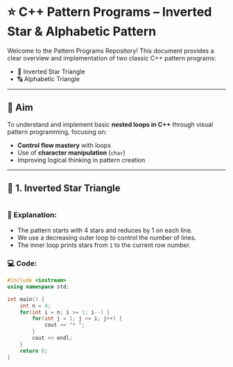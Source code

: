 # ⭐ C++ Pattern Programs – Inverted Star & Alphabetic Pattern

Welcome to the Pattern Programs Repository! This document provides a clear overview and implementation of two classic C++ pattern programs:

- 🔻 Inverted Star Triangle
- 🔠 Alphabetic Triangle

---

## 🎯 Aim

To understand and implement basic **nested loops in C++** through visual pattern programming, focusing on:

- **Control flow mastery** with loops
- Use of **character manipulation** (`char`)
- Improving logical thinking in pattern creation

---

## 📌 1. Inverted Star Triangle

#
### 🧠 Explanation:
- The pattern starts with 4 stars and reduces by 1 on each line.
- We use a decreasing outer loop to control the number of lines.
- The inner loop prints stars from `1` to the current row number.

### 💻 Code:
```cpp
#include <iostream>
using namespace std;

int main() {
    int n = 4;
    for(int i = n; i >= 1; i--) {
        for(int j = 1; j <= i; j++) {
            cout << "* ";
        }
        cout << endl;
    }
    return 0;
}

